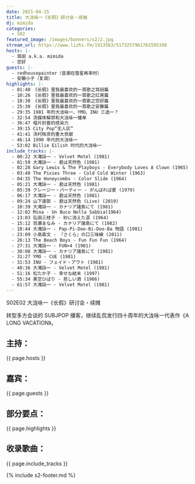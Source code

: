 ```yaml
---
date: 2021-04-15
title: 大泷咏一《长假》研讨会・续摊
dj: mimida
categories:
  - S02
featured_image: /images/banners/s2/2.jpg
stream_url: https://www.lizhi.fm/1913563/5173257961761595398
hosts: |-
  - 耳田 a.k.a. mimida
  - 您好
guests: |-
  - redhousepainter（音潮在彗星再来时）
  - 安藤小子（复调）
highlights: |-
  - 01:40 《长假》里我最喜欢的一首歌之耳田篇
  - 10:26 《长假》里我最喜欢的一首歌之红房篇
  - 18:30 《长假》里我最喜欢的一首歌之您好篇
  - 25:30 《长假》里我最喜欢的一首歌之安藤篇
  - 29:35 1981 年的大泷咏一、YMO、INU 三选一？
  - 32:54 流媒体解禁和大泷咏一播单
  - 36:47 唱片封套的感染力
  - 39:15 City Pop“无人区”
  - 41:41 汤村辉彦的重大贡献
  - 46:14 1990 年代的大泷咏一
  - 53:02 Billie Eilish 时代的大泷咏一
include_tracks: |-
  - 00:22 大滝詠一 - Velvet Motel (1981)
  - 01:59 大滝詠一 - 君は天然色 (1981)
  - 02:28 Gary Lewis & The Playboys - Everybody Loves A Clown (1965)
  - 03:40 The Pixies Three - Cold Cold Winter (1963)
  - 04:35 The Honeycombs - Color Slide (1964)
  - 05:21 大滝詠一 - 君は天然色 (1981)
  - 05:39 クレージー・パーティー - がんばれば愛 (1979)
  - 06:17 大滝詠一 - 君は天然色 (1981)
  - 09:24 山下達郎 - 君は天然色 (Live) (2019)
  - 10:39 大滝詠一 - カナリア諸島にて (1981)
  - 12:02 Mina - Un Buco Nella Sabbia(1964)
  - 13:03 弘田三枝子 - 砂に消えた涙 (1964)
  - 15:12 百瀬まなみ - カナリア諸島にて (1982)
  - 18:44 大滝詠一 - Pap-Pi-Doo-Bi-Doo-Ba 物語 (1981)
  - 23:09 小島直文 - 『さくら』の口三味線 (2011)
  - 26:13 The Beach Boys - Fun Fun Fun (1964)
  - 27:31 大滝詠一 - FUN×4 (1981)
  - 30:08 大滝詠一 - カナリア諸島にて (1981)
  - 31:27 YMO - CUE (1981)
  - 31:53 INU - フェイド・アウト (1981)
  - 40:36 大滝詠一 - Velvet Motel (1981)
  - 51:16 松たか子 - 幸せな結末 (1997)
  - 55:34 美空ひばり - 悲しい酒 (1966)
  - 61:57 大滝詠一 - Velvet Motel (1981)
---
```


S02E02 大泷咏一《长假》研讨会・续摊

转型多方会谈的 SUBJPOP 播客，继续乱侃发行四十周年的大泷咏一代表作《A LONG VACATION》。

## 主持：

{{ page.hosts }}

## 嘉宾：

{{ page.guests }}

## 部分要点：

{{ page.highlights }}

## 收录歌曲：

{{ page.include_tracks }}

{% include s2-footer.md %}
